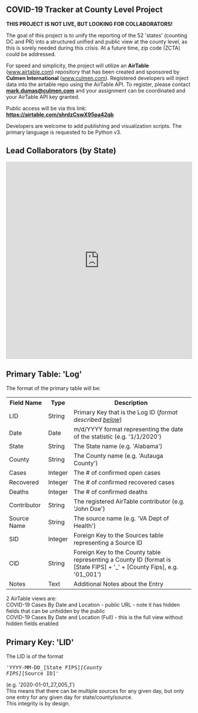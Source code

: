 <h2>COVID-19 Tracker at County Level Project</h2>

<b>THIS PROJECT IS NOT LIVE, BUT LOOKING FOR COLLABORATORS!</b>

The goal of this project is to unify the reporting of the 52 'states' (counting DC and PR) into a structured unified and public view at the county level, as this is sorely needed during this crisis.  At a future time, zip code (ZCTA) could be addressed.<br>

For speed and simplicity, the project will utilize an <b>AirTable</b> (www.airtable.com) repository that has been created and sponsored by <b>Culmen International</b> (www.culmen.com).  Registered developers will inject data into the airtable repo using the AirTable API.  To register, please contact <b>mark.dumas@culmen.com</b> and your assignment can be coordinated and your AirTable API key granted.<br>    

Public access will be via this link: <b>https://airtable.com/shrdzCswX95pa42qb</b><br>

Developers are welcome to add publishing and visualization scripts.  The primary language is requested to be Python v3.<br>

<h2>Lead Collaborators (by State)</h2>

<iframe class="airtable-embed" src="https://airtable.com/embed/shr1zaxlZ0U2RlO6n?backgroundColor=blue&viewControls=on" frameborder="0" onmousewheel="" width="100%" height="533" style="background: transparent; border: 1px solid #ccc;"></iframe>

<h2>Primary Table: 'Log'</h2>

The format of the primary table will be:

<table>
  <tr>
    <th>Field Name</th>
    <th>Type</th>
    <th>Description</th>
  </tr>
  <tr>
    <td>LID</td>
    <td>String</td>
    <td>Primary Key that is the Log ID (<i>format described <a href='https://github.com/mezcalhead/covid-19-tracker/blob/master/README.md#primary-key-lid'>below</a></i>)</td>
  </tr>
  <tr>
    <td>Date</td>
    <td>Date</td>
    <td>m/d/YYYY format representing the date of the statistic (e.g. '1/1/2020')</td>
  </tr>
  <tr>
    <td>State</td>
    <td>String</td>
    <td>The State name (e.g. 'Alabama')</td>
  </tr>
  <tr>
    <td>County</td>
    <td>String</td>
    <td>The County name (e.g. 'Autauga County')</td>
  </tr>
  <tr>
    <td>Cases</td>
    <td>Integer</td>
    <td>The # of confirmed open cases</td>
  </tr>
  <tr>
    <td>Recovered</td>
    <td>Integer</td>
    <td>The # of confirmed recovered cases</td>
  </tr>
  <tr>
    <td>Deaths</td>
    <td>Integer</td>
    <td>The # of confirmed deaths</td>
  </tr>
  <tr>
    <td>Contributor</td>
    <td>String</td>
    <td>The registered AirTable contributor (e.g. 'John Doe')</td>
  </tr>
  <tr>
    <td>Source Name</td>
    <td>String</td>
    <td>The source name (e.g. 'VA Dept of Health')</td>
  </tr>
  <tr>
    <td>SID</td>
    <td>Integer</td>
    <td>Foreign Key to the Sources table representing a Source ID</td>
  </tr>
  <tr>
    <td>CID</td>
    <td>String</td>
    <td>Foreign Key to the County table representing a County ID (format is [State FIPS] + '_' + [County Fips], e.g. '01_001')</td>
  </tr>
  <tr>
    <td>Notes</td>
    <td>Text</td>
    <td>Additional Notes about the Entry</td>
  </tr>
</table>

2 AirTable views are:<br>
COVID-19 Cases By Date and Location - public URL - note it has hidden fields that can be unhidden by the public<br>
COVID-19 Cases By Date and Location (Full) - this is the full view without hidden fields enabled<br>

<h2>Primary Key: 'LID'</h2>

The LID is of the format <pre>'YYYY-MM-DD_[State FIPS]_[County FIPS]_[Source ID]'</pre> (e.g. '2020-01-01_27_005_1')<br>
This means that there can be multiple sources for any given day, but only one entry for any given day for state/county/source.<br>
This integrity is by design.

